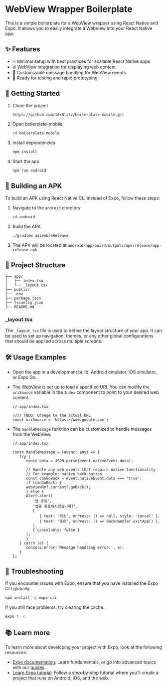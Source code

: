 # WebView Wrapper Boilerplate

This is a simple boilerplate for a WebView wrapper using React Native and Expo. It allows you to easily integrate a WebView into your React Native app.

## ✨ Features

- 🔥 Minimal setup with best practices for scalable React Native apps
- 🌐 WebView integration for displaying web content
- 🚀 Customizable message handling for WebView events
- 🧪 Ready for testing and rapid prototyping

## 🚀 Getting Started

1. Clone the project 
   ```bash
   https://github.com/10xBlitz/boilerplate-mobile.git
   ```
2. Open boilerplate-mobile
   ```bash
   cd boilerplate-mobile
   ```

2. Install dependencies
   ```bash
   npm install
   ```

3. Start the app
   ```bash
   npm run android
   ```

## 📱 Building an APK

To build an APK using React Native CLI instead of Expo, follow these steps:

1. Navigate to the `android` directory
   ```bash
   cd android
   ```

2. Build the APK
   ```bash
   ./gradlew assembleRelease
   ```

5. The APK will be located at `android/app/build/outputs/apk/release/app-release.apk`

## 📁 Project Structure

```
├── app/
│   ├── index.tsx
│   └── _layout.tsx
├── public/
├── .env
├── package.json
├── tsconfig.json
├── README.md
```

### _layout.tsx

The `_layout.tsx` file is used to define the layout structure of your app. It can be used to set up navigation, themes, or any other global configurations that should be applied across multiple screens.

## 🛠️ Usage Examples

- Open the app in a development build, Android emulator, iOS simulator, or Expo Go.
- The WebView is set up to load a specified URI. You can modify the `uriSource` variable in the `Index` component to point to your desired web content.

  ```tsx
  // app/index.tsx

  //// TODO: Change to the actual URL
  const uriSource = 'https://www.google.com';
  ```

- The `handleMessage` function can be customized to handle messages from the WebView.

  ```tsx
  // app/index.tsx
  
  const handleMessage = (event: any) => {
     try {
        const data = JSON.parse(event.nativeEvent.data);

        // Handle any web events that require native functionality
        // For example: native back button
        const canGoBack = event.nativeEvent.data === 'true';
        if (canGoBack) {
        webViewRef.current?.goBack();
        } else {
        Alert.alert(
           '앱 종료',
           '앱을 종료하시겠습니까?',
           [
              { text: '취소', onPress: () => null, style: 'cancel' },
              { text: '종료', onPress: () => BackHandler.exitApp() },
           ],
           { cancelable: false }
        );
        }
     } catch (e) {
        console.error('Message handling error:', e);
     }
  };
  ```

## 🔧 Troubleshooting

If you encounter issues with Expo, ensure that you have installed the Expo CLI globally:

```bash
npm install -g expo-cli
```

If you still face problems, try clearing the cache:

```bash
expo r -c
```

## 📚 Learn more

To learn more about developing your project with Expo, look at the following resources:

- [Expo documentation](https://docs.expo.dev/): Learn fundamentals, or go into advanced topics with our [guides](https://docs.expo.dev/guides).
- [Learn Expo tutorial](https://docs.expo.dev/tutorial/introduction/): Follow a step-by-step tutorial where you'll create a project that runs on Android, iOS, and the web.
